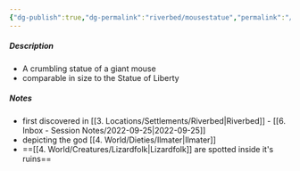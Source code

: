 ```yaml
---
{"dg-publish":true,"dg-permalink":"riverbed/mousestatue","permalink":"/riverbed/mousestatue/","dgHomeLink":true,"dgPassFrontmatter":false}
---
```



<div class="transclusion internal-embed is-loaded"><div class="markdown-embed">

<div class="markdown-embed-title">



</div>


##### Description
- A crumbling statue of a giant mouse
- comparable in size to the Statue of Liberty

##### Notes
- first discovered in [[3. Locations/Settlements/Riverbed|Riverbed]] - [[6. Inbox - Session Notes/2022-09-25|2022-09-25]]
- depicting the god [[4. World/Dieties/Ilmater|Ilmater]]
- ==[[4. World/Creatures/Lizardfolk|Lizardfolk]] are spotted inside it's ruins==



</div></div>
